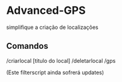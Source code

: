 # Advanced-GPS
simplifique a criação de localizações

## Comandos
/criarlocal [titulo do local]
/deletarlocal
/gps

(Este filterscript ainda sofrerá updates)
